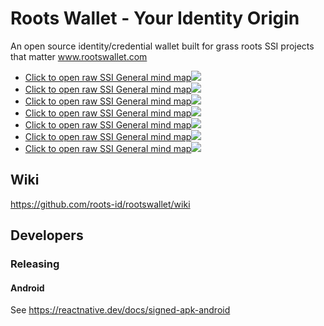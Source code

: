 # Roots Wallet - Your Identity Origin
An open source identity/credential wallet built for grass roots SSI projects that matter
www.rootswallet.com

* [Click to open raw SSI General mind map](https://docs.google.com/drawings/d/e/2PACX-1vRfjXF1rOMhyxwJkcGO0MZFOhdwDgt9j5uK6sOw5WOim9e3qBT3yg9zqxvlseUAwtoKdpJcMAIzEF1G/pub?w=3876&h=2049)<img src="https://drive.google.com/file/d/1rGwHGweA8RMFyb9LZEtrYx8klopUDJyx/pub?w=1292&h=683">
* [Click to open raw SSI General mind map](https://docs.google.com/drawings/d/e/2PACX-1vRfjXF1rOMhyxwJkcGO0MZFOhdwDgt9j5uK6sOw5WOim9e3qBT3yg9zqxvlseUAwtoKdpJcMAIzEF1G/pub?w=3876&h=2049)<img src="https://drive.google.com/file/d/1rJiRwvv5NYiiufkmVGpSarY13269rGz_/pub?w=1292&h=683">
* [Click to open raw SSI General mind map](https://docs.google.com/drawings/d/e/2PACX-1vRfjXF1rOMhyxwJkcGO0MZFOhdwDgt9j5uK6sOw5WOim9e3qBT3yg9zqxvlseUAwtoKdpJcMAIzEF1G/pub?w=3876&h=2049)<img src="https://drive.google.com/file/d/1rSWva7bWNOjHS0oN2EPX7ouglJ2M7L8h/pub?w=1292&h=683">
* [Click to open raw SSI General mind map](https://docs.google.com/drawings/d/e/2PACX-1vRfjXF1rOMhyxwJkcGO0MZFOhdwDgt9j5uK6sOw5WOim9e3qBT3yg9zqxvlseUAwtoKdpJcMAIzEF1G/pub?w=3876&h=2049)<img src="https://drive.google.com/file/d/1rUf1hEPnjj5lQ4fvzlBr962U2kYFn60R/pub?w=1292&h=683">
* [Click to open raw SSI General mind map](https://docs.google.com/drawings/d/e/2PACX-1vRfjXF1rOMhyxwJkcGO0MZFOhdwDgt9j5uK6sOw5WOim9e3qBT3yg9zqxvlseUAwtoKdpJcMAIzEF1G/pub?w=3876&h=2049)<img src="https://drive.google.com/file/d/1rWhHDX48jxkoXZkTd9Cb0NS-EbIIIRl8/pub?w=1292&h=683">
* [Click to open raw SSI General mind map](https://docs.google.com/drawings/d/e/2PACX-1vRfjXF1rOMhyxwJkcGO0MZFOhdwDgt9j5uK6sOw5WOim9e3qBT3yg9zqxvlseUAwtoKdpJcMAIzEF1G/pub?w=3876&h=2049)<img src="https://drive.google.com/file/d/1rYgugqjBv_hGHC5fLfloh3apHp31Ryq9/pub?w=1292&h=683">
* [Click to open raw SSI General mind map](https://docs.google.com/drawings/d/e/2PACX-1vRfjXF1rOMhyxwJkcGO0MZFOhdwDgt9j5uK6sOw5WOim9e3qBT3yg9zqxvlseUAwtoKdpJcMAIzEF1G/pub?w=3876&h=2049)<img src="https://drive.google.com/file/d/1ra7guNxZSl0voAeXrknVrn41PKP8PqIq/pub?w=1292&h=683">

## Wiki
https://github.com/roots-id/rootswallet/wiki

## Developers
### Releasing
#### Android
See https://reactnative.dev/docs/signed-apk-android
